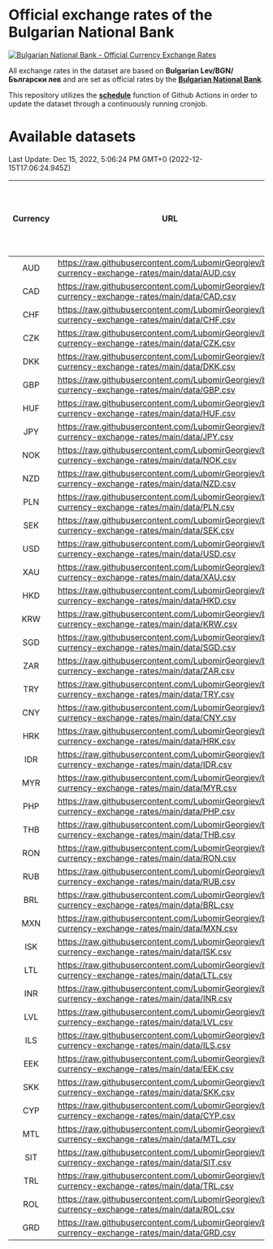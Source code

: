 # Official exchange rates of the Bulgarian National Bank

[![Bulgarian National Bank - Official Currency Exchange Rates](https://github.com/LubomirGeorgiev/bnb-currency-exchange-rates/actions/workflows/update-rates.yml/badge.svg?branch=main)](https://github.com/LubomirGeorgiev/bnb-currency-exchange-rates/actions/workflows/update-rates.yml)

All exchange rates in the dataset are based on **Bulgarian Lev/BGN/Български лев** and are set as official rates by the [**Bulgarian National Bank**](https://www.bnb.bg/Statistics/StExternalSector/StExchangeRates/StERForeignCurrencies/index.htm?toLang=_EN).

This repository utilizes the [**schedule**](https://docs.github.com/en/actions/reference/events-that-trigger-workflows) function of Github Actions in order to update the dataset through a continuously running cronjob.

# Available datasets

<!-- START LINKS (DO NOT EVER FU*ING DELETE THIS COMMENT FOR THE LOVE OF YOUR LIFE!!! IF YOU ARE CURIOS HOW IT WORKS, YOU CAN HAVE A LOOK AT ./src/updateReadme.ts) -->

Last Update: Dec 15, 2022, 5:06:24 PM GMT+0 (2022-12-15T17:06:24.945Z)

| Currency | URL                                                                                             | Number of records | Number of missing days that were filled in |
| :------: | ----------------------------------------------------------------------------------------------- | :---------------: | :----------------------------------------: |
|   AUD    | https://raw.githubusercontent.com/LubomirGeorgiev/bnb-currency-exchange-rates/main/data/AUD.csv |       8346        |                    2575                    |
|   CAD    | https://raw.githubusercontent.com/LubomirGeorgiev/bnb-currency-exchange-rates/main/data/CAD.csv |       8346        |                    2575                    |
|   CHF    | https://raw.githubusercontent.com/LubomirGeorgiev/bnb-currency-exchange-rates/main/data/CHF.csv |       8346        |                    2575                    |
|   CZK    | https://raw.githubusercontent.com/LubomirGeorgiev/bnb-currency-exchange-rates/main/data/CZK.csv |       8346        |                    2575                    |
|   DKK    | https://raw.githubusercontent.com/LubomirGeorgiev/bnb-currency-exchange-rates/main/data/DKK.csv |       8346        |                    2575                    |
|   GBP    | https://raw.githubusercontent.com/LubomirGeorgiev/bnb-currency-exchange-rates/main/data/GBP.csv |       8346        |                    2575                    |
|   HUF    | https://raw.githubusercontent.com/LubomirGeorgiev/bnb-currency-exchange-rates/main/data/HUF.csv |       8346        |                    2575                    |
|   JPY    | https://raw.githubusercontent.com/LubomirGeorgiev/bnb-currency-exchange-rates/main/data/JPY.csv |       8346        |                    2575                    |
|   NOK    | https://raw.githubusercontent.com/LubomirGeorgiev/bnb-currency-exchange-rates/main/data/NOK.csv |       8346        |                    2575                    |
|   NZD    | https://raw.githubusercontent.com/LubomirGeorgiev/bnb-currency-exchange-rates/main/data/NZD.csv |       8346        |                    2575                    |
|   PLN    | https://raw.githubusercontent.com/LubomirGeorgiev/bnb-currency-exchange-rates/main/data/PLN.csv |       8346        |                    2575                    |
|   SEK    | https://raw.githubusercontent.com/LubomirGeorgiev/bnb-currency-exchange-rates/main/data/SEK.csv |       8346        |                    2575                    |
|   USD    | https://raw.githubusercontent.com/LubomirGeorgiev/bnb-currency-exchange-rates/main/data/USD.csv |       8346        |                    2575                    |
|   XAU    | https://raw.githubusercontent.com/LubomirGeorgiev/bnb-currency-exchange-rates/main/data/XAU.csv |       8346        |                    2577                    |
|   HKD    | https://raw.githubusercontent.com/LubomirGeorgiev/bnb-currency-exchange-rates/main/data/HKD.csv |       8046        |                    2486                    |
|   KRW    | https://raw.githubusercontent.com/LubomirGeorgiev/bnb-currency-exchange-rates/main/data/KRW.csv |       8046        |                    2486                    |
|   SGD    | https://raw.githubusercontent.com/LubomirGeorgiev/bnb-currency-exchange-rates/main/data/SGD.csv |       8046        |                    2486                    |
|   ZAR    | https://raw.githubusercontent.com/LubomirGeorgiev/bnb-currency-exchange-rates/main/data/ZAR.csv |       8046        |                    2486                    |
|   TRY    | https://raw.githubusercontent.com/LubomirGeorgiev/bnb-currency-exchange-rates/main/data/TRY.csv |       6526        |                    2014                    |
|   CNY    | https://raw.githubusercontent.com/LubomirGeorgiev/bnb-currency-exchange-rates/main/data/CNY.csv |       6408        |                    1980                    |
|   HRK    | https://raw.githubusercontent.com/LubomirGeorgiev/bnb-currency-exchange-rates/main/data/HRK.csv |       6408        |                    1980                    |
|   IDR    | https://raw.githubusercontent.com/LubomirGeorgiev/bnb-currency-exchange-rates/main/data/IDR.csv |       6408        |                    1980                    |
|   MYR    | https://raw.githubusercontent.com/LubomirGeorgiev/bnb-currency-exchange-rates/main/data/MYR.csv |       6408        |                    1980                    |
|   PHP    | https://raw.githubusercontent.com/LubomirGeorgiev/bnb-currency-exchange-rates/main/data/PHP.csv |       6408        |                    1980                    |
|   THB    | https://raw.githubusercontent.com/LubomirGeorgiev/bnb-currency-exchange-rates/main/data/THB.csv |       6408        |                    1980                    |
|   RON    | https://raw.githubusercontent.com/LubomirGeorgiev/bnb-currency-exchange-rates/main/data/RON.csv |       6349        |                    1962                    |
|   RUB    | https://raw.githubusercontent.com/LubomirGeorgiev/bnb-currency-exchange-rates/main/data/RUB.csv |       6119        |                    1890                    |
|   BRL    | https://raw.githubusercontent.com/LubomirGeorgiev/bnb-currency-exchange-rates/main/data/BRL.csv |       5438        |                    1683                    |
|   MXN    | https://raw.githubusercontent.com/LubomirGeorgiev/bnb-currency-exchange-rates/main/data/MXN.csv |       5438        |                    1683                    |
|   ISK    | https://raw.githubusercontent.com/LubomirGeorgiev/bnb-currency-exchange-rates/main/data/ISK.csv |       5345        |                    1652                    |
|   LTL    | https://raw.githubusercontent.com/LubomirGeorgiev/bnb-currency-exchange-rates/main/data/LTL.csv |       5157        |                    1586                    |
|   INR    | https://raw.githubusercontent.com/LubomirGeorgiev/bnb-currency-exchange-rates/main/data/INR.csv |       5069        |                    1567                    |
|   LVL    | https://raw.githubusercontent.com/LubomirGeorgiev/bnb-currency-exchange-rates/main/data/LVL.csv |       4792        |                    1472                    |
|   ILS    | https://raw.githubusercontent.com/LubomirGeorgiev/bnb-currency-exchange-rates/main/data/ILS.csv |       4345        |                    1348                    |
|   EEK    | https://raw.githubusercontent.com/LubomirGeorgiev/bnb-currency-exchange-rates/main/data/EEK.csv |       3998        |                    1224                    |
|   SKK    | https://raw.githubusercontent.com/LubomirGeorgiev/bnb-currency-exchange-rates/main/data/SKK.csv |       2972        |                    914                     |
|   CYP    | https://raw.githubusercontent.com/LubomirGeorgiev/bnb-currency-exchange-rates/main/data/CYP.csv |       2904        |                    888                     |
|   MTL    | https://raw.githubusercontent.com/LubomirGeorgiev/bnb-currency-exchange-rates/main/data/MTL.csv |       2604        |                    799                     |
|   SIT    | https://raw.githubusercontent.com/LubomirGeorgiev/bnb-currency-exchange-rates/main/data/SIT.csv |       2542        |                    778                     |
|   TRL    | https://raw.githubusercontent.com/LubomirGeorgiev/bnb-currency-exchange-rates/main/data/TRL.csv |       1818        |                    559                     |
|   ROL    | https://raw.githubusercontent.com/LubomirGeorgiev/bnb-currency-exchange-rates/main/data/ROL.csv |       1697        |                    524                     |
|   GRD    | https://raw.githubusercontent.com/LubomirGeorgiev/bnb-currency-exchange-rates/main/data/GRD.csv |        359        |                    107                     |

<!-- END LINKS (DO NOT EVER FU*ING DELETE THIS COMMENT FOR THE LOVE OF YOUR LIFE!!! IF YOU ARE CURIOS HOW IT WORKS, YOU CAN HAVE A LOOK AT ./src/updateReadme.ts) -->
